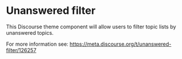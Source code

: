 # Unanswered filter

This Discourse theme component will allow users to filter topic lists by unanswered topics.

For more information see: https://meta.discourse.org/t/unanswered-filter/126257